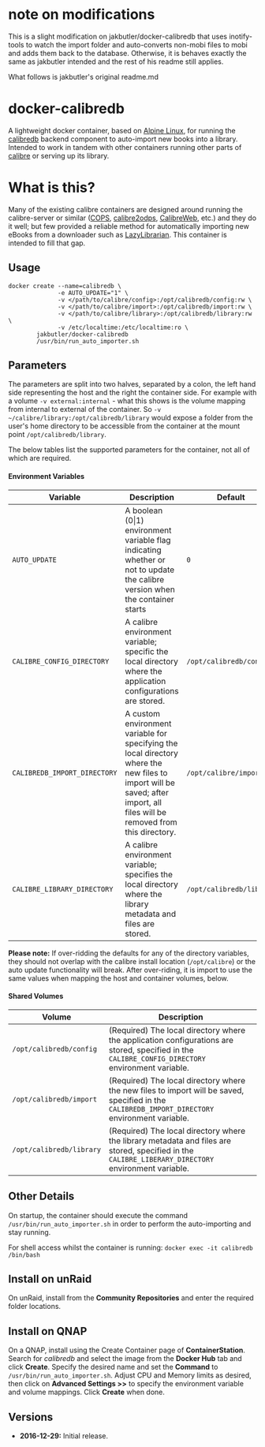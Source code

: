 # note on modifications
This is a slight modification on jakbutler/docker-calibredb that uses inotify-tools to watch the import folder and auto-converts non-mobi files to mobi and adds them back to the database. Otherwise, it is behaves exactly the same as jakbutler intended and the rest of his readme still applies.

What follows is jakbutler's original readme.md

# docker-calibredb
A lightweight docker container, based on [Alpine Linux](https://alpinelinux.org/), for running the [calibredb](https://manual.calibre-ebook.com/generated/en/calibredb.html) backend component to auto-import new books into a library. Intended to work in tandem with other containers running other parts of [calibre](https://calibre-ebook.com/) or serving up its library.

# What is this? 
Many of the existing calibre containers are designed around running the calibre-server or similar ([COPS](https://github.com/seblucas/cops), [calibre2odps](https://calibre2opds.com/), [CalibreWeb](https://github.com/janeczku/calibre-web), etc.) and they do it well; but few provided a reliable method for automatically importing new eBooks from a downloader such as [LazyLibrarian](https://github.com/DobyTang/LazyLibrarian). This container is intended to fill that gap. 

## Usage
```
docker create --name=calibredb \
              -e AUTO_UPDATE="1" \
              -v </path/to/calibre/config>:/opt/calibredb/config:rw \
              -v </path/to/calibre/import>:/opt/calibredb/import:rw \
              -v </path/to/calibre/library>:/opt/calibredb/library:rw \
              -v /etc/localtime:/etc/localtime:ro \
        jakbutler/docker-calibredb
        /usr/bin/run_auto_importer.sh
```
## Parameters

The parameters are split into two halves, separated by a colon, the left hand side representing the host and the right the container side. 
For example with a volume `-v external:internal` - what this shows is the volume mapping from internal to external of the container.
So `-v ~/calibre/library:/opt/calibredb/library` would expose a folder from the user's home directory to be accessible from the container at the mount point `/opt/calibredb/library`.

The below tables list the supported parameters for the container, not all of which are required. 

#### Environment Variables

| Variable  | Description  | Default  |
| --------  | -----------  | -------  |
| `AUTO_UPDATE`  | A boolean (0\|1) environment variable flag indicating whether or not to update the calibre version when the container starts | `0` |   
| `CALIBRE_CONFIG_DIRECTORY`  | A calibre environment variable; specific the local directory where the application configurations are stored. | `/opt/calibredb/config` |
| `CALIBREDB_IMPORT_DIRECTORY`  | A custom environment variable for specifying the local directory where the new files to import will be saved; after import, all files will be removed from this directory. | `/opt/calibre/import` |
| `CALIBRE_LIBRARY_DIRECTORY`  | A calibre environment variable; specifies the local directory where the library metadata and files are stored. | `/opt/calibredb/library` |
**Please note:** If over-ridding the defaults for any of the directory variables, they should not overlap with the calibre install location (`/opt/calibre`) or the auto update functionality will break. After over-riding, it is import to use the same values when mapping the host and container volumes, below.   

#### Shared Volumes

| Volume  | Description |
| ------------- | ------------- |
| `/opt/calibredb/config`  | (Required) The local directory where the application configurations are stored, specified in the `CALIBRE_CONFIG_DIRECTORY` environment variable.  |
| `/opt/calibredb/import`  | (Required) The local directory where the new files to import will be saved, specified in the `CALIBREDB_IMPORT_DIRECTORY` environment variable.|
| `/opt/calibredb/library`  | (Required) The local directory where the library metadata and files are stored, specified in the `CALIBRE_LIBERARY_DIRECTORY` environment variable.  |

## Other Details
On startup, the container should execute the command `/usr/bin/run_auto_importer.sh` in order to perform the auto-importing and stay running. 

For shell access whilst the container is running: `docker exec -it calibredb /bin/bash`

## Install on unRaid
On unRaid, install from the **Community Repositories** and enter the required folder locations.

## Install on QNAP
On a QNAP, install using the Create Container page of **ContainerStation**. Search for *calibredb* and select the image from the **Docker Hub** tab and click **Create**. Specify the desired name and set the **Command** to `/usr/bin/run_auto_importer.sh`. Adjust CPU and Memory limits as desired, then click on **Advanced Settings >>** to specify the environment variable and volume mappings. Click **Create** when done.   

## Versions
+ **2016-12-29:** Initial release.
